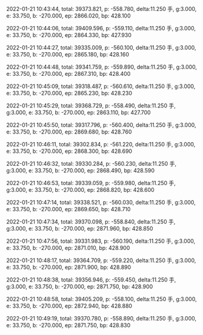 2022-01-21 10:43:44, total: 39373.821, p: -558.780, delta:11.250 手, g:3.000, e: 33.750, b: -270.000, ep: 2866.020, bp: 428.100

2022-01-21 10:44:06, total: 39409.596, p: -559.110, delta:11.250 手, g:3.000, e: 33.750, b: -270.000, ep: 2864.330, bp: 427.930

2022-01-21 10:44:27, total: 39335.009, p: -560.100, delta:11.250 手, g:3.000, e: 33.750, b: -270.000, ep: 2865.180, bp: 428.160

2022-01-21 10:44:48, total: 39341.759, p: -559.890, delta:11.250 手, g:3.000, e: 33.750, b: -270.000, ep: 2867.310, bp: 428.400

2022-01-21 10:45:09, total: 39318.487, p: -560.610, delta:11.250 手, g:3.000, e: 33.750, b: -270.000, ep: 2865.230, bp: 428.230

2022-01-21 10:45:29, total: 39368.729, p: -558.490, delta:11.250 手, g:3.000, e: 33.750, b: -270.000, ep: 2863.110, bp: 427.700

2022-01-21 10:45:50, total: 39317.796, p: -560.400, delta:11.250 手, g:3.000, e: 33.750, b: -270.000, ep: 2869.680, bp: 428.760

2022-01-21 10:46:11, total: 39302.834, p: -561.220, delta:11.250 手, g:3.000, e: 33.750, b: -270.000, ep: 2868.300, bp: 428.690

2022-01-21 10:46:32, total: 39330.284, p: -560.230, delta:11.250 手, g:3.000, e: 33.750, b: -270.000, ep: 2868.490, bp: 428.590

2022-01-21 10:46:53, total: 39339.059, p: -559.980, delta:11.250 手, g:3.000, e: 33.750, b: -270.000, ep: 2868.820, bp: 428.600

2022-01-21 10:47:14, total: 39338.521, p: -560.030, delta:11.250 手, g:3.000, e: 33.750, b: -270.000, ep: 2869.650, bp: 428.710

2022-01-21 10:47:34, total: 39370.098, p: -558.840, delta:11.250 手, g:3.000, e: 33.750, b: -270.000, ep: 2871.960, bp: 428.850

2022-01-21 10:47:56, total: 39331.983, p: -560.190, delta:11.250 手, g:3.000, e: 33.750, b: -270.000, ep: 2871.010, bp: 428.900

2022-01-21 10:48:17, total: 39364.709, p: -559.220, delta:11.250 手, g:3.000, e: 33.750, b: -270.000, ep: 2871.900, bp: 428.890

2022-01-21 10:48:38, total: 39356.946, p: -559.450, delta:11.250 手, g:3.000, e: 33.750, b: -270.000, ep: 2871.750, bp: 428.900

2022-01-21 10:48:58, total: 39405.209, p: -558.100, delta:11.250 手, g:3.000, e: 33.750, b: -270.000, ep: 2872.940, bp: 428.880

2022-01-21 10:49:19, total: 39370.780, p: -558.890, delta:11.250 手, g:3.000, e: 33.750, b: -270.000, ep: 2871.750, bp: 428.830